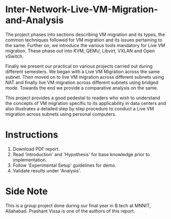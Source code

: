 # Inter-Network-Live-VM-Migration-and-Analysis

The project phases into sections describing VM migration and its types, the common
techniques followed for VM migration and its issues pertaining to the same. Further
on, we introduce the various tools mandatory for Live VM migration.
These phase out into KVM, QEMU, Libvirt, VXLAN and Open vSwitch. 

Finally we present our practical on various projects carried out during different semesters. We began with
a Live VM Migration across the same subnet. Then moved on to live VM migration
across different subnets using NAT and finally live VM migration across different
subnets using bridged mode. Towards the end we provide a comparative analysis on
the same. 

This project provides a good pedestal to readers who wish to understand
the concepts of VM migration specific to its applicability in data centers and also
illustrates a detailed step by step procedure to conduct a Live VM migration across
subnets using personal computers.

# Instructions

1) Download PDF report.
2) Read 'Introduction' and 'Hypothesis' for base knowledge prior to implementation.
3) Follow 'Experimental Setup' guidelines for demo.
4) Validate results under 'Analysis'.

# Side Note

This is a group project done during our final year in B.tech at MNNIT, Allahabad. Prashant Vissa is one of the authors of this report.
